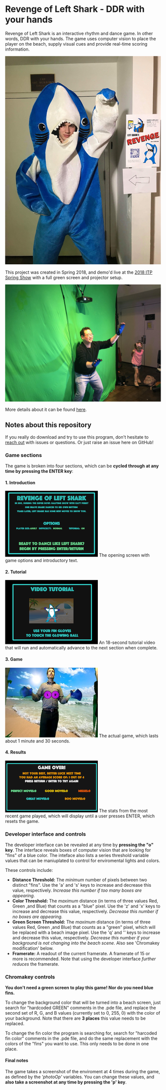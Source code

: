 # Revenge of Left Shark - DDR with your hands

Revenge of Left Shark is an interactive rhythm and dance game. In other words, DDR with your hands. The game uses computer vision to place the player on the beach, supply visual cues and provide real-time scoring information.

![](readme-data/left-shark-poster.jpg)

This project was created in Spring 2018, and demo'd live at the [2018 ITP Spring Show](https://itp.nyu.edu/shows/spring2018/) with a full green screen and projector setup.

![](readme-data/greenscreen-1.jpg)

More details about it can be found [here](http://www.blog.calebfergie.com/2018/05/02/revenge-of-left-shark/).

## Notes about this repository

If you really do download and try to use this program, don't hesitate to [reach out](mailto:ccf264@nyu.edu) with issues or questions. Or just raise an issue here on GitHub!

### Game sections

The game is broken into four sections, which can be **cycled through at any time by pressing the ENTER key**:

#### 1. Introduction

![](readme-data/section-1.jpg) The opening screen with game options and introductory text.

#### 2. Tutorial

![](readme-data/section-2.jpg) An 18-second tutorial video that will run and automatically advance to the next section when complete.

#### 3. Game

![](readme-data/section-3.jpg) The actual game, which lasts about 1 minute and 30 seconds.

#### 4. Results

![](readme-data/section-4.jpg) The stats from the most recent game played, which will display until a user presses ENTER, which resets the game.

### Developer interface and controls

The developer interface can be revealed at any time by **pressing the "o" key**. The interface reveals boxes of computer vision that are looking for "fins" of a blue color. The inteface also lists a series threshold variable values that can be maniuplated to control for enviromental lights and colors.

These controls include:
* **Distance Threshold:** The *minimum* number of pixels between two distinct "fins". Use the 'a' and 's' keys to increase and decrease this value, respectively. *Increase this number if too many boxes are appearing.*
* **Color Threshold:** The *maximum* distance (in terms of three values Red, Green ,and Blue) that counts as a "blue" pixel. Use the 'z' and 'x' keys to increase and decrease this value, respectively. *Decrease this number if no boxes are appearing.*
* **Green Screen Threshold:** The *maximum* distance (in terms of three values Red, Green ,and Blue) that counts as a "green" pixel, which will be replaced with a beach image pixel. Use the 'q' and '' keys to increase and decrease this value, respectively. *Decrease this number if your background is not changing into the beach scene.* Also see 'Chromakey modification' below.
* **Framerate:** A readout of the current framerate. A framerate of 15 or more is recommended. Note that using the developer interface *further reduces* the framerate.

### Chromakey controls

**You don't need a green screen to play this game! Nor do you need blue fins.**

To change the background color that will be turned into a beach screen, just search for "hardcoded GREEN" comments in the .pde file, and replace the second set of R, G, and B values (currently set to 0, 255, 0) with the color of your background. Note that there are **3 places** this value needs to be replaced.

To change the fin color the program is searching for, search for "harcoded fin color" comments in the .pde file, and do the same replacement with the colors of the "fins" you want to use. This only needs to be done in one place.

#### Final notes

The game takes a screenshot of the enviroment at 4 times during the game, as defined by the *'photoOp'* variables. You can change these values, and **also take a screenshot at any time by pressing the 'p' key**.
